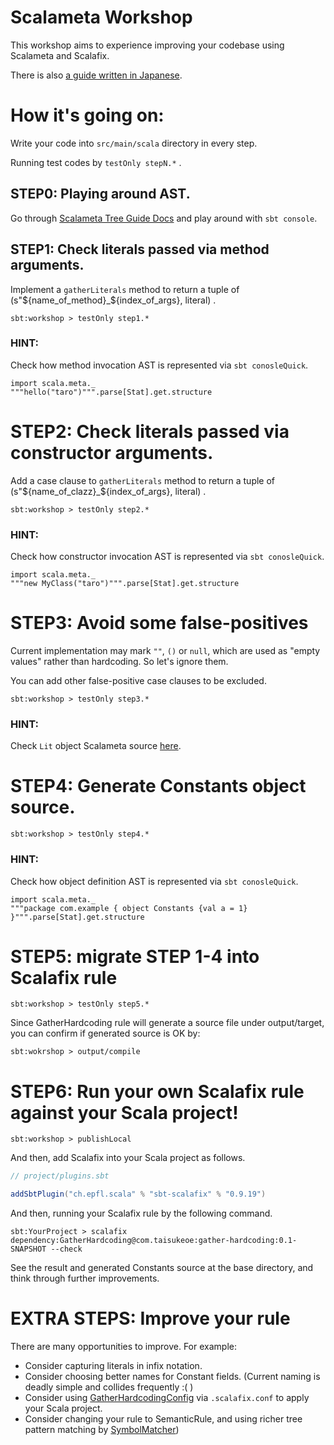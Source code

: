 # Scalameta Workshop

This workshop aims to experience improving your codebase using Scalameta and Scalafix.

There is also [a guide written in Japanese](https://github.com/taisukeoe/ScalametaWorkshop/wiki/Scalameta%E3%83%AF%E3%83%BC%E3%82%AF%E3%82%B7%E3%83%A7%E3%83%83%E3%83%97). 

# How it's going on:

Write your code into `src/main/scala` directory in every step.

Running test codes by `testOnly stepN.*` .

## STEP0: Playing around AST.

Go through [Scalameta Tree Guide Docs](https://scalameta.org/docs/trees/guide.html) and play around with `sbt console`.

## STEP1: Check literals passed via method arguments.

Implement a `gatherLiterals` method to return a tuple of (s"${name_of_method}_${index_of_args}, literal) .

```sbtshell
sbt:workshop > testOnly step1.*
```

### HINT:

Check how method invocation AST is represented via `sbt conosleQuick`.

```sbtshell
import scala.meta._
"""hello("taro")""".parse[Stat].get.structure
```


# STEP2: Check literals passed via constructor arguments.

Add a case clause to `gatherLiterals` method to return a tuple of (s"${name_of_clazz}_${index_of_args}, literal) .

```sbtshell
sbt:workshop > testOnly step2.*
```

### HINT:

Check how constructor invocation AST is represented via `sbt conosleQuick`.

```sbtshell
import scala.meta._
"""new MyClass("taro")""".parse[Stat].get.structure
```

# STEP3: Avoid some false-positives

Current implementation may mark `""`, `()` or `null`, which are used as "empty values" rather than hardcoding.  So let's ignore them.

You can add other false-positive case clauses to be excluded. 

```sbtshell
sbt:workshop > testOnly step3.*
```

### HINT:

Check `Lit` object Scalameta source [here](https://github.com/scalameta/scalameta/blob/b09e2aeda87ec0a8434567b88638ca08e054aef4/scalameta/trees/shared/src/main/scala/scala/meta/Trees.scala#L48). 

# STEP4: Generate Constants object source.

```sbtshell
sbt:workshop > testOnly step4.*
```

### HINT:
Check how object definition AST is represented via `sbt conosleQuick`.

```sbtshell
import scala.meta._
"""package com.example { object Constants {val a = 1} }""".parse[Stat].get.structure
```

# STEP5: migrate STEP 1-4 into Scalafix rule

```sbtshell
sbt:workshop > testOnly step5.* 
```

Since GatherHardcoding rule will generate a source file under output/target, you can confirm if generated source is OK by:

```sbtshell
sbt:wokrshop > output/compile
```

# STEP6: Run your own Scalafix rule against your Scala project!

```sbtshell
sbt:workshop > publishLocal
```

And then, add Scalafix into your Scala project as follows.

```sbt
// project/plugins.sbt

addSbtPlugin("ch.epfl.scala" % "sbt-scalafix" % "0.9.19")
```

And then, running your Scalafix rule by the following command. 

```sbtshell
sbt:YourProject > scalafix dependency:GatherHardcoding@com.taisukeoe:gather-hardcoding:0.1-SNAPSHOT --check
```

See the result and generated Constants source at the base directory, and think through further improvements.

# EXTRA STEPS: Improve your rule

There are many opportunities to improve. For example:

- Consider capturing literals in infix notation.
- Consider choosing better names for Constant fields. (Current naming is deadly simple and collides frequently :( )
- Consider using [GatherHardcodingConfig](src/main/scala/fix/GatherHardcodingConfig.scala) via `.scalafix.conf` to apply your Scala project.
- Consider changing your rule to SemanticRule, and using richer tree pattern matching by [SymbolMatcher](https://scalacenter.github.io/scalafix/docs/developers/symbol-matcher.html))

